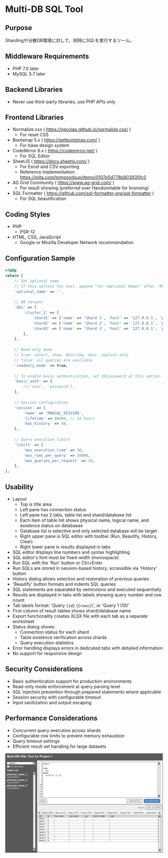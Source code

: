 # Multi-DB SQL Tool

## Purpose

Shardingや分散DB環境に対して、同時にSQLを実行するツール。

## Middleware Requirements

- PHP 7.0 later
- MySQL 5.7 later

## Backend Libraries

- Never use third-party libraries, use PHP APIs only

## Frontend Libraries

- Normalize.css ( https://necolas.github.io/normalize.css/ )
  - For reset CSS
- Bootstrap 5.x ( https://getbootstrap.com/ )
  - For base design system
- CodeMirror 6.x ( https://codemirror.net/ )
  - For SQL Editor
- SheetJS ( https://docs.sheetjs.com/ )
  - For Excel and CSV exporting
  - Reference implementation: https://qiita.com/tomgoodsun/items/0107e5d778b803935fc0
- AG Grid Community ( https://www.ag-grid.com/ )
  - For result showing (preferred over Handsontable for licensing)
- SQL Formatter ( https://github.com/sql-formatter-org/sql-formatter )
  - For SQL beautification

## Coding Styles

- PHP
  - PSR-12
- HTML, CSS, JavaScript
  - Google or Mozilla Developer Network recommendation

## Configuration Sample

```php
<?php
return [
    // Set optional name
    // If this options has text, append "for <Optional Name>" after 'Multi-DB SQL Tool'
    'optional_name' => '',

    // DB targets
    'dbs' => [
        'cluster_1' => [
            'shard1' => ['name' => 'Shard 1', 'host' => '127.0.0.1', 'port' => '3306', 'username' => 'dbuser', 'password' => 'P@ssw0rd', 'dbname' => 'shard1'],
            'shard2' => ['name' => 'Shard 2', 'host' => '127.0.0.1', 'port' => '3307', 'username' => 'dbuser', 'password' => 'P@ssw0rd', 'dbname' => 'shard2'],
            'shard3' => ['name' => 'Shard 3', 'host' => '127.0.0.1', 'port' => '3308', 'username' => 'dbuser', 'password' => 'P@ssw0rd', 'dbname' => 'shard3'],
        ],
    ],

    // Read-only mode
    // true: select, show, describe, desc, explain only
    // false: all queries are available
    'readonly_mode' => true,

    // To enable basic authentication, set ID/password at this option.
    'basic_auth' => [
        //['user', 'password'],
    ],

    // Session configuration
    'session' => [
        'name' => 'MDBSQL_SESSION',
        'lifetime' => 86400, // 24 hours
        'max_history' => 50,
    ],

    // Query execution limits
    'limits' => [
        'max_execution_time' => 30,
        'max_rows_per_query' => 10000,
        'max_queries_per_request' => 10,
    ],
];
```

## Usability

- Layout
  - Top is title area
  - Left pane has connection status
  - Left pane has 2 tabs, table list and shard/database list
  - Each item of table list shows physical name, logical name, and existence status on databases
  - Database list is selective and only selected database will be target
  - Right upper pane is SQL editor with toolbar (Run, Beautify, History, Clear)
  - Right lower pane is results displayed in tabs
- SQL editor displays line numbers and syntax highlighting
- SQL editor's font must be fixed-width (monospace)
- Run SQL with the 'Run' button or Ctrl+Enter
- Run SQLs are stored in session-based history, accessible via 'History' button
- History dialog allows selection and restoration of previous queries
- 'Beautify' button formats and indents SQL queries
- SQL statements are separated by semicolons and executed sequentially
- Results are displayed in tabs with labels showing query number and row count
- Tab labels format: 'Query `{id}` (`{rows}`)', or 'Query 1 (10)'
- First column of result tables shows shard/database name
- Export functionality creates XLSX file with each tab as a separate worksheet
- Status dialog shows:
  - Connection status for each shard
  - Table existence verification across shards
  - Query execution statistics
- Error handling displays errors in dedicated tabs with detailed information
- No support for responsive design

## Security Considerations

- Basic authentication support for production environments
- Read-only mode enforcement at query parsing level
- SQL injection prevention through prepared statements where applicable
- Session security with configurable timeout
- Input sanitization and output escaping

## Performance Considerations

- Concurrent query execution across shards
- Configurable row limits to prevent memory exhaustion
- Query timeout settings
- Efficient result set handling for large datasets

![Multi-DB SQL Tool](mdbsql.png "Sample")
